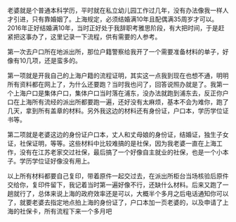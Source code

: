 老婆就是个普通本科学历，平时就在私立幼儿园工作过几年，没有办法像我一样人才引进，只有靠婚姻了。上海规定，必须结婚满10年且配偶满35周岁才可以。2016年正好结婚满10年，当时正好处于我辞职考雅思阶段，有大把时间，于是赶紧把这事办了，这里记录一下流程，供有需要的人参考。

第一次去户口所在地派出所，那位户籍警察给我开了一个需要准备材料的单子，好像有10几项，还是蛮多的。

第一项就是开我自己的上海户籍的流程证明，其实这一点我到现在也想不通，明明所有资料都在网上了，为什么还要跑？当时我也问了，回答说照办就是了。我第一个上海户口是集体户口，集体户口当时落在浦东，没办法就跑到浦东去，反正你户口在上海所有流经的派出所都要跑一遍，还好没有太麻烦，基本不会为难你，跑了几天，拿到所有盖章的材料。另外我这边的材料还有身份证，户口本，学历学位证书等。

第二项就是老婆这边的身份证户口本，丈人和丈母娘的身份证，结婚证，独生子女证，社保证明，等等。这些材料中比较难搞的是社保，因为我老婆一直在上海工作，没有在江苏老家交过社保，最后搞了一个好像自主就业的社保，也是一个小本子。学历学位证好像没有用上。

以上所有材料都要自己复印，带着原件一起交过去，在派出所柜台当场核验后原件交给你，复印件留下，我记着当时第一遍好像不行，还缺什么材料。后来又跑了一趟就行了，总体来说上海的政府效率还是可以，大概半个多月之后电话通知你可以了，就要老婆去指定地点拍上海的身份证了，户口本加一页老婆的，以及申请了上海的社保卡，所有流程下来一个多月吧